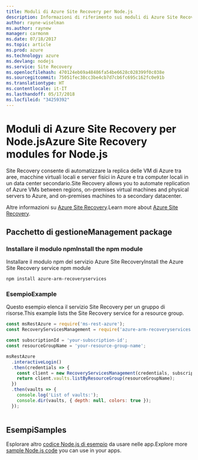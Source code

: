 ```yaml
---
title: Moduli di Azure Site Recovery per Node.js
description: Informazioni di riferimento sui moduli di Azure Site Recovery per Node.js
author: rayne-wiselman
ms.author: raynew
manager: carmonm
ms.date: 07/18/2017
ms.topic: article
ms.prod: azure
ms.technology: azure
ms.devlang: nodejs
ms.service: Site Recovery
ms.openlocfilehash: 470124eb69a48486fa54be6628c028399f0c038e
ms.sourcegitcommit: 75051fec38cc3be4cb7d7cb6fc695c162fc0e91b
ms.translationtype: HT
ms.contentlocale: it-IT
ms.lasthandoff: 05/17/2018
ms.locfileid: "34259392"
---
```

# <a name="azure-site-recovery-modules-for-nodejs"></a><span data-ttu-id="c8012-103">Moduli di Azure Site Recovery per Node.js</span><span class="sxs-lookup"><span data-stu-id="c8012-103">Azure Site Recovery modules for Node.js</span></span>

<span data-ttu-id="c8012-104">Site Recovery consente di automatizzare la replica delle VM di Azure tra aree, macchine virtuali locali e server fisici in Azure e tra computer locali in un data center secondario.</span><span class="sxs-lookup"><span data-stu-id="c8012-104">Site Recovery allows you to automate replication of Azure VMs between regions, on-premises virtual machines and physical servers to Azure, and on-premises machines to a secondary datacenter.</span></span>

<span data-ttu-id="c8012-105">Altre informazioni su [Azure Site Recovery](https://docs.microsoft.com/azure/site-recovery/site-recovery-overview).</span><span class="sxs-lookup"><span data-stu-id="c8012-105">Learn more about [Azure Site Recovery](https://docs.microsoft.com/azure/site-recovery/site-recovery-overview).</span></span>

## <a name="management-package"></a><span data-ttu-id="c8012-106">Pacchetto di gestione</span><span class="sxs-lookup"><span data-stu-id="c8012-106">Management package</span></span>

### <a name="install-the-npm-module"></a><span data-ttu-id="c8012-107">Installare il modulo npm</span><span class="sxs-lookup"><span data-stu-id="c8012-107">Install the npm module</span></span>

<span data-ttu-id="c8012-108">Installare il modulo npm del servizio Azure Site Recovery</span><span class="sxs-lookup"><span data-stu-id="c8012-108">Install the Azure Site Recovery service npm module</span></span>

```bash
npm install azure-arm-recoveryservices
```

### <a name="example"></a><span data-ttu-id="c8012-109">Esempio</span><span class="sxs-lookup"><span data-stu-id="c8012-109">Example</span></span>

<span data-ttu-id="c8012-110">Questo esempio elenca il servizio Site Recovery per un gruppo di risorse.</span><span class="sxs-lookup"><span data-stu-id="c8012-110">This example lists the Site Recovery service for a resource group.</span></span>

```javascript
const msRestAzure = require('ms-rest-azure');
const RecoveryServicesManagement = require('azure-arm-recoveryservices');

const subscriptionId = 'your-subscription-id';
const resourceGroupName = 'your-resource-group-name';

msRestAzure
  .interactiveLogin()
  .then(credentials => {
    const client = new RecoveryServicesManagement(credentials, subscriptionId);
    return client.vaults.listByResourceGroup(resourceGroupName);
  })
  .then(vaults => {
    console.log('List of vaults:');
    console.dir(vaults, { depth: null, colors: true });
  });
  
```

## <a name="samples"></a><span data-ttu-id="c8012-111">Esempi</span><span class="sxs-lookup"><span data-stu-id="c8012-111">Samples</span></span>

<span data-ttu-id="c8012-112">Esplorare altro [codice Node.js di esempio](https://azure.microsoft.com/resources/samples/?platform=nodejs) da usare nelle app.</span><span class="sxs-lookup"><span data-stu-id="c8012-112">Explore more [sample Node.js code](https://azure.microsoft.com/resources/samples/?platform=nodejs) you can use in your apps.</span></span>
